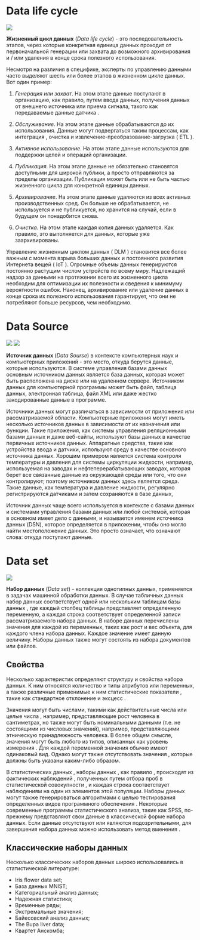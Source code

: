 # Data life cycle

![](https://roaringelephant.org/wp-content/uploads/sites/5/2019/01/lifecycle-management.png)

**Жизненный цикл данных** (*Data life cycle*) - это последовательность этапов, через которые конкретная единица данных проходит от первоначальной генерации или захвата до возможного архивирования и / или удаления в конце срока полезного использования. 

Несмотря на различия в специфике, эксперты по управлению данными часто выделяют шесть или более этапов в жизненном цикле данных. Вот один пример:

1. *Генерация или захват*. На этом этапе данные поступают в организацию, как правило, путем ввода данных, получения данных от внешнего источника или приема сигнала, такого как передаваемые данные датчика .

2. *Обслуживание*. На этом этапе данные обрабатываются до их использования. Данные могут подвергаться таким процессам, как  интеграция , очистка и извлечение-преобразование-загрузка ( ETL ).

3. *Активное использование*. На этом этапе данные используются для поддержки целей и операций организации.

4. *Публикация*. На этом этапе данные не обязательно становятся доступными для широкой публики, а просто отправляются за пределы организации. Публикация может быть или не быть частью жизненного цикла для конкретной единицы данных.

5. *Архивирование*. На этом этапе данные удаляются из всех активных производственных сред. Он больше не обрабатывается, не используется и не публикуется, но хранится на случай, если в будущем он понадобится снова.

6. *Очистка*. На этом этапе каждая копия данных удаляется. Как правило, это выполняется для данных, которые уже заархивированы.

Управление жизненным циклом данных ( DLM ) становится все более важным с момента взрыва больших данных и постоянного развития Интернета вещей ( IoT ). Огромные объемы данных генерируются постоянно растущим числом устройств по всему миру. Надлежащий надзор за данными на протяжении всего их жизненного цикла необходим для оптимизации их полезности и сведения к минимуму вероятности ошибок. Наконец, архивирование или удаление данных в конце срока их полезного использования гарантирует, что они не потребляют больше ресурсов, чем необходимо.

# Data Source

![][image1]
![][image2]

[image1]: https://upload.wikimedia.org/wikipedia/commons/7/77/Icon_New_File_256x256.png
[image2]: https://upload.wikimedia.org/wikipedia/commons/e/e2/Spreadsheet.png

**Источник данных** (*Data Sourse*) в контексте компьютерных наук и компьютерных приложений - это место, откуда берутся данные, которые используются. В системе управления базами данных основным источником данных является база данных, которая может быть расположена на диске или на удаленном сервере. Источником данных для компьютерной программы может быть файл, таблица данных, электронная таблица, файл XML или даже жестко закодированные данные в программе.

Источники данных могут различаться в зависимости от приложения или рассматриваемой области. Компьютерные приложения могут иметь несколько источников данных в зависимости от их назначения или функции. Такие приложения, как системы управления реляционными базами данных и даже веб-сайты, используют базы данных в качестве первичных источников данных. Аппаратные средства, такие как устройства ввода и датчики, используют среду в качестве основного источника данных. Хорошим примером является система контроля температуры и давления для системы циркуляции жидкости, например, используемая на заводах и нефтеперерабатывающих заводах, которая берет все связанные данные из окружающей среды или того, что они контролируют; поэтому источником данных здесь является среда. Такие данные, как температура и давление жидкости, регулярно регистрируются датчиками и затем сохраняются в базе данных,

Источник данных чаще всего используется в контексте с базами данных и системами управления базами данных или любой системой, которая в основном имеет дело с данными, и называется именем источника данных (DSN), которое определяется в приложении, чтобы оно могло найти местоположение данных. Это просто означает, что означают слова: откуда поступают данные.

# Data set

![](http://docs.akana.com/ev/envision_reference/images/env_intro_dataset1.jpg)

**Набор данных** (*Data set*) - коллекция однотипных данных, применяется в задачах машинной обработки данных. В случае табличных данных набор данных соответствует одной или нескольким таблицам базы данных , где каждый столбец таблицы представляет определенную переменную, а каждая строка соответствует определенной записи рассматриваемого набора данных. В наборе данных перечислены значения для каждой из переменных, таких как рост и вес объекта, для каждого члена набора данных. Каждое значение имеет данную величину. Наборы данных также могут состоять из набора документов или файлов.

## Свойства

Несколько характеристик определяют структуру и свойства набора данных. К ним относятся количество и типы атрибутов или переменных, а также различные применимые к ним статистические показатели , такие как стандартное отклонение и эксцесс . 

Значения могут быть числами, такими как действительные числа или целые числа , например, представляющие рост человека в сантиметрах, но также могут быть номинальными данными (т.е. не состоящими из числовых значений), например, представляющими этническую принадлежность человека. В более общем смысле, значения могут быть любого из типов, описанных как уровень измерения . Для каждой переменной значения обычно имеют одинаковый вид. Однако могут также отсутствовать значения , которые должны быть указаны каким-либо образом.

В статистических данных , наборы данных , как правило , происходят из фактических наблюдений , полученных путем отбора проб в статистической совокупности , и каждая строка соответствует наблюдениям на один из элементов этой популяции. Наборы данных могут также генерироваться алгоритмами с целью тестирования определенных видов программного обеспечения . Некоторые современные программы статистического анализа, такие как SPSS, по- прежнему представляют свои данные в классической форме набора данных. Если данные отсутствуют или являются подозрительными, для завершения набора данных можно использовать метод вменения . 

## Классические наборы данных 

Несколько классических наборов данных широко использовались в статистической литературе:
- Iris flower data set; 
-	База данных MNIST;
-	Категориальный анализ данных;
- Надежная статистика;
-	Временные ряды;
- Экстремальные значения;
- Байесовский анализ данных; 
-	The Bupa liver data;
-	Квартет Анскомба;

